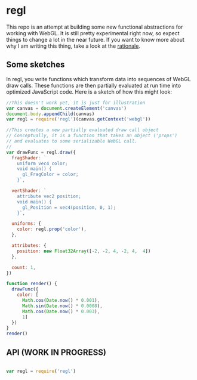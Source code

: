 # regl

This repo is an attempt at building some new functional abstractions for working with WebGL.  It is still pretty experimental right now, so expect things to change a lot in the near future.  If you want to know more about why I am writing this thing, take a look at the [rationale](RATIONALE.md).

## Some sketches

In regl, you write functions which transform data into sequences of WebGL draw calls.  These functions are then partially evaluated at run time into optimized JavaScript code.  Here is a sketch of how this might look:

```JavaScript
//This doesn't work yet, it is just for illustration
var canvas = document.createElement('canvas')
document.body.appendChild(canvas)
var regl = require('regl')(canvas.getContext('webgl'))

//This creates a new partially evaluated draw call object
// Conceptually, it is a function that takes an object ('props')
// and evaluates to some serializable WebGL call.
//
var drawFunc = regl.draw({
  fragShader: `
    uniform vec4 color;
    void main() {
      gl_FragColor = color;
    }`,

  vertShader: `
    attribute vec2 position;
    void main() {
      gl_Position = vec4(position, 0, 1);
    }`,

  uniforms: {
    color: regl.prop('color'),
  },

  attributes: {
    position: new Float32Array([-2, -2, 4, -2, 4,  4])
  },

  count: 1,
})

function render() {  
  drawFunc({
    color: [
      Math.cos(Date.now() * 0.001),
      Math.sin(Date.now() * 0.0008),
      Math.cos(Date.now() * 0.003),
      1]
  })
}
render()
```


## API (WORK IN PROGRESS)

```JavaScript

var regl = require('regl')
```
